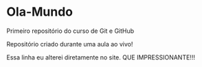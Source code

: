 # Ola-Mundo
Primeiro repositório do curso de Git e GitHub

Repositório criado durante uma aula ao vivo!

Essa linha eu alterei diretamente no site. QUE IMPRESSIONANTE!!!

